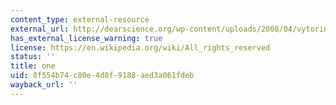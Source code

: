 ```yaml
---
content_type: external-resource
external_url: http://dearscience.org/wp-content/uploads/2008/04/vytorin500.jpg
has_external_license_warning: true
license: https://en.wikipedia.org/wiki/All_rights_reserved
status: ''
title: one
uid: 8f554b74-c80e-4d8f-9188-aed3a061fdeb
wayback_url: ''
---
```


